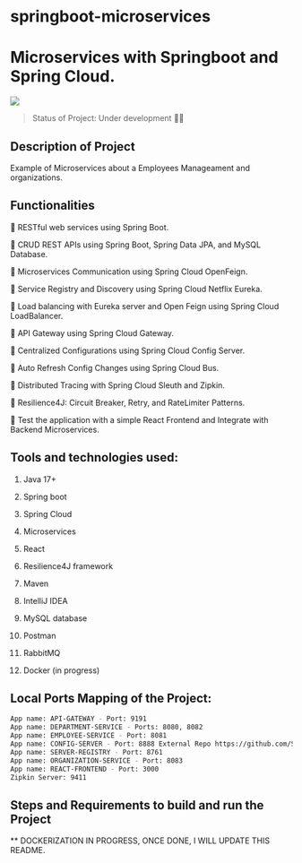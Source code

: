 # springboot-microservices

# Microservices with Springboot and Spring Cloud.

<p align"center">
  <img src="https://snipboard.io/1vH2Vf.jpg"/>
</p>

> Status of Project: Under development :wrench::hammer:

## Description of Project

Example of Microservices about a Employees Manageament and organizations. 

## Functionalities

:bell: RESTful web services using Spring Boot.

:bell: CRUD REST APIs using Spring Boot, Spring Data JPA, and MySQL Database. 

:bell: Microservices Communication using Spring Cloud OpenFeign.

:bell: Service Registry and Discovery using Spring Cloud Netflix Eureka.

:bell: Load balancing with Eureka server and Open Feign using Spring Cloud LoadBalancer.

:bell: API Gateway using Spring Cloud Gateway.

:bell: Centralized Configurations using Spring Cloud Config Server.

:bell: Auto Refresh Config Changes using Spring Cloud Bus.

:bell: Distributed Tracing with Spring Cloud Sleuth and Zipkin.

:bell: Resilience4J: Circuit Breaker, Retry, and RateLimiter Patterns.

:bell: Test the application with a simple React Frontend and Integrate with Backend Microservices.


## Tools and technologies used:
  1. Java 17+

  2. Spring boot

  3. Spring Cloud

  4. Microservices

  5. React

  6. Resilience4J framework

  7. Maven

  8. IntelliJ IDEA

  9. MySQL database

  10. Postman

  11. RabbitMQ

  12. Docker (in progress)

## Local Ports Mapping of the Project:
```bash
App name: API-GATEWAY - Port: 9191
App name: DEPARTMENT-SERVICE - Ports: 8080, 8082 
App name: EMPLOYEE-SERVICE - Port: 8081
App name: CONFIG-SERVER - Port: 8888 External Repo https://github.com/SergioRuyDev/config-server-repo.git
App name: SERVER-REGISTRY - Port: 8761
App name: ORGANIZATION-SERVICE - Port: 8083
App name: REACT-FRONTEND - Port: 3000
Zipkin Server: 9411
```
## Steps and Requirements to build and run the Project

** DOCKERIZATION IN PROGRESS, ONCE DONE, I WILL UPDATE THIS README. 

